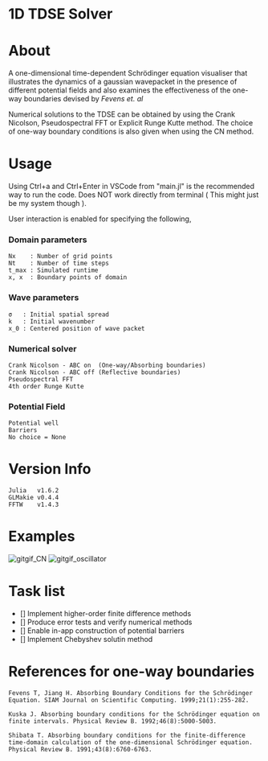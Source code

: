 


1D TDSE Solver
===============================
# About

A one-dimensional time-dependent Schrödinger equation visualiser that illustrates the dynamics of a gaussian wavepacket in the presence of different potential fields and also examines the effectiveness of the one-way boundaries devised by *Fevens et. al*

 Numerical solutions to the TDSE can be obtained by using the Crank Nicolson, Pseudospectral FFT or Explicit Runge Kutte method. The choice of one-way boundary conditions is also given when using the CN method.

# Usage

Using Ctrl+a and Ctrl+Enter in VSCode from "main.jl" is the recommended way to run the code. Does NOT work directly from terminal ( This might just be my system though ). 

User interaction is enabled for specifying the following,

### Domain parameters
```
Nx    : Number of grid points
Nt    : Number of time steps
t_max : Simulated runtime
x, x  : Boundary points of domain
```

### Wave parameters
```
σ   : Initial spatial spread 
k   : Initial wavenumber
x_0 : Centered position of wave packet 
```

### Numerical solver
```
Crank Nicolson - ABC on  (One-way/Absorbing boundaries)
Crank Nicolson - ABC off (Reflective boundaries)
Pseudospectral FFT
4th order Runge Kutte
```
### Potential Field 
```
Potential well
Barriers
No choice = None
```

# Version Info
```
Julia   v1.6.2
GLMakie v0.4.4
FFTW    v1.4.3
```


# Examples

![gitgif_CN](https://user-images.githubusercontent.com/81137805/130281259-af0bbe3f-78b3-4c0f-add0-437719d5d141.gif)
![gitgif_oscillator](https://user-images.githubusercontent.com/81137805/130282258-8f24555d-58f2-4c70-8c7a-67183b6564b0.gif)

# Task list
- [] Implement higher-order finite difference methods
- [] Produce error tests and verify numerical methods
- [] Enable in-app construction of potential barriers
- [] Implement Chebyshev solutin method 

# References for one-way boundaries

```
Fevens T, Jiang H. Absorbing Boundary Conditions for the Schrödinger Equation. SIAM Journal on Scientific Computing. 1999;21(1):255-282.

Kuska J. Absorbing boundary conditions for the Schrödinger equation on finite intervals. Physical Review B. 1992;46(8):5000-5003.

Shibata T. Absorbing boundary conditions for the finite-difference time-domain calculation of the one-dimensional Schrödinger equation. Physical Review B. 1991;43(8):6760-6763.
```





